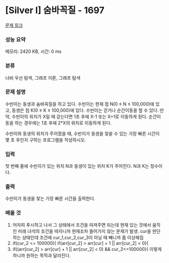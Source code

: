 # [Silver I] 숨바꼭질 - 1697 

[문제 링크](https://www.acmicpc.net/problem/1697) 

### 성능 요약

메모리: 2420 KB, 시간: 0 ms

### 분류

너비 우선 탐색, 그래프 이론, 그래프 탐색

### 문제 설명

<p>수빈이는 동생과 숨바꼭질을 하고 있다. 수빈이는 현재 점 N(0 ≤ N ≤ 100,000)에 있고, 동생은 점 K(0 ≤ K ≤ 100,000)에 있다. 수빈이는 걷거나 순간이동을 할 수 있다. 만약, 수빈이의 위치가 X일 때 걷는다면 1초 후에 X-1 또는 X+1로 이동하게 된다. 순간이동을 하는 경우에는 1초 후에 2*X의 위치로 이동하게 된다.</p>

<p>수빈이와 동생의 위치가 주어졌을 때, 수빈이가 동생을 찾을 수 있는 가장 빠른 시간이 몇 초 후인지 구하는 프로그램을 작성하시오.</p>

### 입력 

 <p>첫 번째 줄에 수빈이가 있는 위치 N과 동생이 있는 위치 K가 주어진다. N과 K는 정수이다.</p>

### 출력 

 <p>수빈이가 동생을 찾는 가장 빠른 시간을 출력한다.</p>

### 배울 것
1) 어차피 푸시하고 나서 그 상태에서 조건을 따져주면 되는데 현재 있는 것에서 움직인 미래 녀석의 조건을 따지니까 현재조차 들어가지 않는 문제가 발생. cur을 판단하는 상태인데 조건에 cur_1,cur_2,cur_3이 아닐 때 빼니까 좀 이상해짐
2) if(cur_2 <= 100000){
       if(arr[cur_2] > arr[cur] + 1 || arr[cur_2] < 0){
3) if((arr[cur_2] > arr[cur] + 1 || arr[cur_2] < 0) && cur_2<=100000){
이렇게 하니까 원하는 목적과 달라진다.


